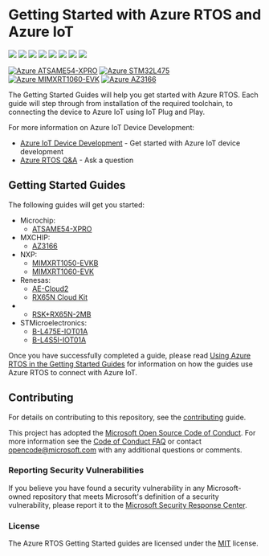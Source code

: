 # Getting Started with Azure RTOS and Azure IoT

![](https://github.com/azure-rtos/getting-started/workflows/Markdown%20links/badge.svg)
![](https://github.com/azure-rtos/getting-started/workflows/ATSAME54-XPRO/badge.svg)
![](https://github.com/azure-rtos/getting-started/workflows/AZ3166/badge.svg)
![](https://github.com/azure-rtos/getting-started/workflows/MIMXRT1050-EVKB/badge.svg)
![](https://github.com/azure-rtos/getting-started/workflows/MIMXRT1060-EVK/badge.svg)
![](https://github.com/azure-rtos/getting-started/workflows/RX65N-Cloud-Kit/badge.svg)
![](https://github.com/azure-rtos/getting-started/workflows/RSK-RX65N-2MB/badge.svg)
![](https://github.com/azure-rtos/getting-started/workflows/STM32L4_L4+/badge.svg)

<!-- markdown-link-check-disable -->
[![Azure ATSAME54-XPRO](https://dev.azure.com/azure-iot-dde/Azure%20RTOS%20GSG/_apis/build/status/gsg.microchip.atsame54xpro?repoName=azure-rtos%2Fgetting-started&branchName=master&jobName=Microchip_Build)](https://dev.azure.com/azure-iot-dde/Azure%20RTOS%20GSG/_build/latest?definitionId=6&repoName=azure-rtos%2Fgetting-started&branchName=master)
[![Azure STM32L475](https://dev.azure.com/azure-iot-dde/Azure%20RTOS%20GSG/_apis/build/status/gsg.stm.L475EIOT01A?repoName=azure-rtos%2Fgetting-started&branchName=master&jobName=STM_Build)](https://dev.azure.com/azure-iot-dde/Azure%20RTOS%20GSG/_build/latest?definitionId=5&repoName=azure-rtos%2Fgetting-started&branchName=master)
[![Azure MIMXRT1060-EVK](https://dev.azure.com/azure-iot-dde/Azure%20RTOS%20GSG/_apis/build/status/gsg.nxp.mimxrt1060evk?repoName=azure-rtos%2Fgetting-started&branchName=master&jobName=NXP_Build)](https://dev.azure.com/azure-iot-dde/Azure%20RTOS%20GSG/_build/latest?definitionId=4&repoName=azure-rtos%2Fgetting-started&branchName=master)
[![Azure AZ3166](https://dev.azure.com/azure-iot-dde/Azure%20RTOS%20GSG/_apis/build/status/gsg.mxchip.az3166?repoName=azure-rtos%2Fgetting-started&branchName=master&jobName=MXCHIP_Build)](https://dev.azure.com/azure-iot-dde/Azure%20RTOS%20GSG/_build/latest?definitionId=2&repoName=azure-rtos%2Fgetting-started&branchName=master)
<!-- markdown-link-check-enable-->

The Getting Started Guides will help you get started with Azure RTOS. Each guide will step through from installation of the required toolchain, to connecting the device to Azure IoT using IoT Plug and Play.

For more information on Azure IoT Device Development:
* [Azure IoT Device Development](https://docs.microsoft.com/azure/iot-develop) - Get started with Azure IoT device development
* [Azure RTOS Q&A](https://aka.ms/QnA/azure-rtos) - Ask a question

## Getting Started Guides

The following guides will get you started:

* Microchip:
  * [ATSAME54-XPRO](Microchip/ATSAME54-XPRO)
* MXCHIP: 
  * [AZ3166](MXChip/AZ3166)
* NXP: 
  * [MIMXRT1050-EVKB](NXP/MIMXRT1050-EVKB)
  * [MIMXRT1060-EVK](NXP/MIMXRT1060-EVK)
* Renesas: 
  * [AE-Cloud2](Renesas/Synergy)
  * [RX65N Cloud Kit](Renesas/RX65N_Cloud_Kit)
* * [RSK+RX65N-2MB](Renesas/RSK_RX65N_2MB)
* STMicroelectronics: 
  * [B-L475E-IOT01A](STMicroelectronics/STM32L4_L4+)
  * [B-L4S5I-IOT01A](STMicroelectronics/STM32L4_L4+)

Once you have successfully completed a guide, please read [Using Azure RTOS in the Getting Started Guides](docs/using-azure-rtos.md) for information on how the guides use Azure RTOS to connect with Azure IoT.

## Contributing

For details on contributing to this repository, see the [contributing](CONTRIBUTING.md) guide.

This project has adopted the [Microsoft Open Source Code of Conduct](https://opensource.microsoft.com/codeofconduct/).
For more information see the [Code of Conduct FAQ](https://opensource.microsoft.com/codeofconduct/faq/)
or contact [opencode@microsoft.com](mailto:opencode@microsoft.com) with any additional questions or comments.

### Reporting Security Vulnerabilities

If you believe you have found a security vulnerability in any Microsoft-owned repository that meets Microsoft's definition of a security vulnerability, please report it to the [Microsoft Security Response Center](SECURITY.md).

### License

The Azure RTOS Getting Started guides are licensed under the [MIT](LICENSE.txt) license.
